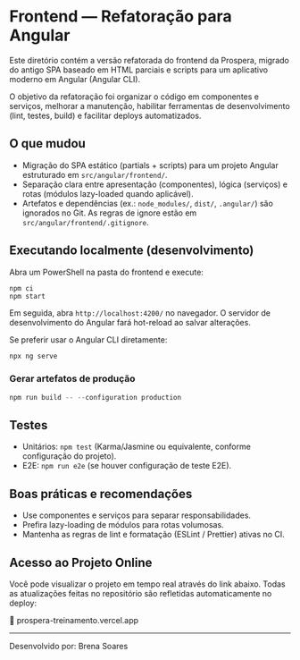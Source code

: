 # Frontend — Refatoração para Angular

Este diretório contém a versão refatorada do frontend da Prospera, migrado do antigo SPA baseado em HTML parciais e scripts para um aplicativo moderno em Angular (Angular CLI).

O objetivo da refatoração foi organizar o código em componentes e serviços, melhorar a manutenção, habilitar ferramentas de desenvolvimento (lint, testes, build) e facilitar deploys automatizados.

## O que mudou

- Migração do SPA estático (partials + scripts) para um projeto Angular estruturado em `src/angular/frontend/`.
- Separação clara entre apresentação (componentes), lógica (serviços) e rotas (módulos lazy-loaded quando aplicável).
- Artefatos e dependências (ex.: `node_modules/`, `dist/`, `.angular/`) são ignorados no Git. As regras de ignore estão em `src/angular/frontend/.gitignore`.

## Executando localmente (desenvolvimento)

Abra um PowerShell na pasta do frontend e execute:

```
npm ci
npm start
```

Em seguida, abra `http://localhost:4200/` no navegador. O servidor de desenvolvimento do Angular fará hot-reload ao salvar alterações.

Se preferir usar o Angular CLI diretamente:

```powershell
npx ng serve
```

### Gerar artefatos de produção

```powershell
npm run build -- --configuration production
```

## Testes

- Unitários: `npm test` (Karma/Jasmine ou equivalente, conforme configuração do projeto).
- E2E: `npm run e2e` (se houver configuração de teste E2E).

## Boas práticas e recomendações

- Use componentes e serviços para separar responsabilidades.
- Prefira lazy-loading de módulos para rotas volumosas.
- Mantenha as regras de lint e formatação (ESLint / Prettier) ativas no CI.

## Acesso ao Projeto Online

Você pode visualizar o projeto em tempo real através do link abaixo.
Todas as atualizações feitas no repositório são refletidas automaticamente no deploy:

🔗 prospera-treinamento.vercel.app

---

Desenvolvido por: Brena Soares